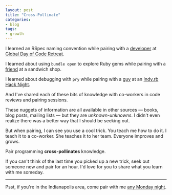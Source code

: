 ```yaml
---
layout: post
title: "Cross-Pollinate"
categories:
- blog
tags:
- growth
---
```


I learned an RSpec naming convention while pairing with a [developer][vam] at 
[Global Day of Code Retreat][cr].

[vam]: https://twitter.com/vbeharav
[cr]: http://globalday.coderetreat.org/

I learned about using `bundle open` to explore Ruby gems while pairing with a [friend][ks] at 
a sandwich shop.

[ks]: https://twitter.com/kyleashipley

I learned about debugging with `pry` while pairing with a [guy][jm] at an 
[Indy.rb Hack Night][irb].

[jm]: https://twitter.com/joelmeador
[irb]: http://indyrb.org/

And I've shared each of these bits of knowledge with co-workers in code reviews and pairing
sessions.

These nuggets of information are all available in other sources &mdash; books, blog 
posts, mailing lists &mdash; but they are *unknown-unknowns*. I didn't even realize there 
was a better way that I should be seeking out.

But when pairing, I can see you use a cool trick. You teach me how to do it. I teach it to a 
co-worker. She teaches it to her team. Everyone improves and grows.

Pair programming **cross-pollinates** knowledge.

If you can't think of the last time you picked up a new trick, seek out someone new and 
pair for an hour. I'd love for you to share what you learn with me someday.

---
<div class="disclaimer">
  <p>Psst, if you're in the Indianapolis area, come pair with me <a href="https://indystartuplab.github.io/">any Monday night</a>.</p>
</div>